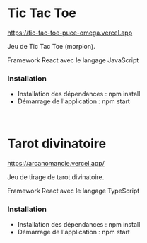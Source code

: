 # Tic Tac Toe
https://tic-tac-toe-puce-omega.vercel.app

Jeu de Tic Tac Toe (morpion). 

Framework React avec le langage JavaScript

### Installation
- Installation des dépendances : npm install
- Démarrage de l'application : npm start

<br>

# Tarot divinatoire
https://arcanomancie.vercel.app/

Jeu de tirage de tarot divinatoire. 

Framework React avec le langage TypeScript

### Installation
- Installation des dépendances : npm install
- Démarrage de l'application : npm start
